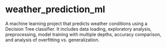 # weather_prediction_ml
A machine learning project that predicts weather conditions using a Decision Tree classifier. It includes data loading, exploratory analysis, preprocessing, model training with multiple depths, accuracy comparison, and analysis of overfitting vs. generalization.
